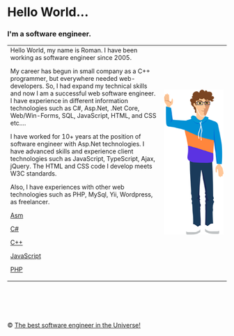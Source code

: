 # Hello World...  
### I'm a software engineer. 

<table border="0" style="border:none 0"><td width="70%" valign="top">
Hello World, my name is Roman. I have been working as software engineer since 2005.

My career has begun in small company as a C++ programmer, but everywhere needed web-developers. So, I had expand my technical skills and now I am a successful web software engineer. I have experience in different information technologies such as C#, Asp.Net, .Net Core, Web/Win-Forms, SQL, JavaScript, HTML, and CSS etc....

I have worked for 10+ years at the position of software engineer with Asp.Net technologies. I have advanced skills and experience client technologies such as JavaScript, TypeScript, Ajax, jQuery. The HTML and CSS code I develop meets W3C standards.

Also, I have experiences with other web technologies such as PHP, MySql, Yii, Wordpress, as freelancer.

<a href="https://github.com/metlinskyi/www.metlinskyi.com/tree/master/asm">Asm</a>

<a href="https://github.com/metlinskyi/www.metlinskyi.com/tree/master/csharp">C#</a>

<a href="https://github.com/metlinskyi/www.metlinskyi.com/tree/master/cpp">C++</a>

<a href="https://github.com/metlinskyi/www.metlinskyi.com/tree/master/js">JavaScript</a>

<a href="https://github.com/metlinskyi/www.metlinskyi.com/tree/master/php">PHP</a>

</td><td><img src="https://github.com/interreto/www.metlinskyi.com/blob/master/me.png" alt="Typical software engineer" /></td>
</table>


&nbsp;
============
&copy; [The best software engineer in the Universe!](http://metlinskyi.com/)
